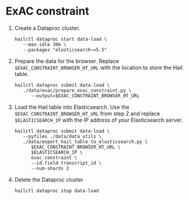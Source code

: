 # ExAC constraint

1. Create a Dataproc cluster.

   ```shell
   hailctl dataproc start data-load \
      --max-idle 30m \
      --packages "elasticsearch~=5.5"
   ```

2. Prepare the data for the browser. Replace `$EXAC_CONSTRAINT_BROWSER_HT_URL` with
   the location to store the Hail table.

   ```shell
   hailctl dataproc submit data-load \
      ./data/exac/prepare_exac_constraint.py \
         --output=$EXAC_CONSTRAINT_BROWSER_HT_URL
   ```

3. Load the Hail table into Elasticsearch. Use the `$EXAC_CONSTRAINT_BROWSER_HT_URL` from step 2
   and replace `$ELASTICSEARCH_IP` with the IP address of your Elasticsearch server.

   ```shell
   hailctl dataproc submit data-load \
      --pyfiles ./data/data_utils \
      ./data/export_hail_table_to_elasticsearch.py \
         $EXAC_CONSTRAINT_BROWSER_HT_URL \
         $ELASTICSEARCH_IP \
         exac_constraint \
         --id-field transcript_id \
         --num-shards 2
   ```

4. Delete the Dataproc cluster

   ```shell
   hailctl dataproc stop data-load
   ```
